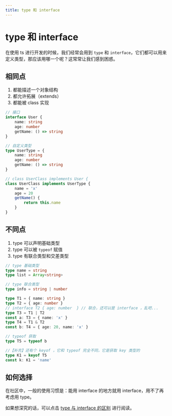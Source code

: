 ```yaml
---
title: type 和 interface
---
```


# type 和 interface

在使用 ts 进行开发的时候，我们经常会用到 `type` 和 `interface`，它们都可以用来定义类型，那应该用哪一个呢？这常常让我们感到困惑。

## 相同点
1. 都能描述一个对象结构
2. 都允许拓展（extends）
3. 都能被 class 实现
```ts
// 接口
interface User {
    name: string
    age: number
    getName: () => string
}

// 自定义类型
type UserType = {
    name: string
    age: number
    getName: () => string
}

// class UserClass implements User {
class UserClass implements UserType {
    name = 'x'
    age = 20
    getName() {
        return this.name
    }
}
```

## 不同点
1. type 可以声明基础类型
2. type 可以被 `typeof` 赋值
3. type 有联合类型和交差类型
```ts
// type 基础类型
type name = string
type list = Array<string>

// type 联合类型
type info = string | number

type T1 = { name: string }
type T2 = { age: number }
// interface T2 { age: number  } // 联合，还可以是 interface ，乱吧...
type T3 = T1 | T2
const a: T3 = { name: 'x' }
type T4 = T1 & T2
const b: T4 = { age: 20, name: 'x' }

// typeof 获取
type T5 = typeof b

//【补充】还有个 keyof ，它和 typeof 完全不同，它是获取 key 类型的
type K1 = keyof T5
const k: K1 = 'name'
```

## 如何选择
在社区中，一般的使用习惯是：能用 interface 的地方就用 interface，用不了再考虑用 type。

如果想深究的话，可以点击 [type 与 interface 的区别](https://mp.weixin.qq.com/s/Fn7c5a63PAhXwUCAZVyYjQ) 进行阅读。